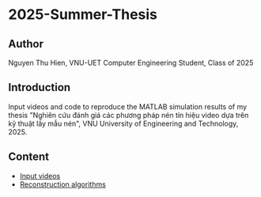 # 2025-Summer-Thesis

## Author
Nguyen Thu Hien, VNU-UET Computer Engineering Student, Class of 2025

## Introduction
Input videos and code to reproduce the MATLAB simulation results of my thesis "Nghiên cứu đánh giá các phương pháp nén tín hiệu video dựa trên kỹ thuật lấy mẫu nén", VNU University of Engineering and Technology, 2025.

## Content
- [Input videos](https://github.com/broWnacOrnn/thesis-uet-summer-2025/tree/main/Input%20videos)
- [Reconstruction algorithms](https://github.com/broWnacOrnn/thesis-uet-summer-2025/tree/main/Reconstruction%20algorithms)
